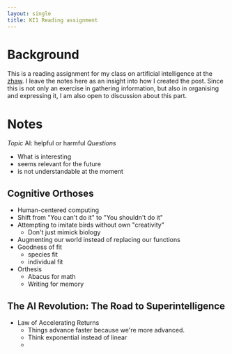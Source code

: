 ```yaml
---
layout: single
title: KI1 Reading assignment
---
```


# Background
This is a reading assignment for my class on artificial intelligence at
the [zhaw](https://www.zhaw.ch). I leave the notes here as an insight into how I created the post.
Since this is not only an exercise in gathering information, but also in
organising and expressing it, I am also open to discussion about this part.

# Notes 
*Topic*
AI: helpful or harmful
*Questions*
* What is interesting
* seems relevant for the future
* is not understandable at the moment

## Cognitive Orthoses
* Human-centered computing
* Shift from "You can't do it" to "You shouldn't do it"
* Attempting to imitate birds without own "creativity"
    * Don't just mimick biology
* Augmenting our world instead of replacing our functions
* Goodness of fit
    * species fit
    * individual fit
* Orthesis
    * Abacus for math
    * Writing for memory

## The AI Revolution: The Road to Superintelligence
* Law of Accelerating Returns
    * Things advance faster because we're more advanced.
    * Think exponential instead of linear
    * 
